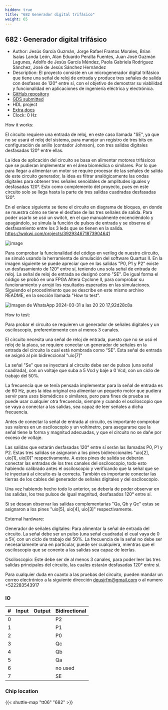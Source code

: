 ```yaml
---
hidden: true
title: "682 Generador digital trifásico"
weight: 65
---
```


## 682 : Generador digital trifásico

* Author: Jesús García Guzmán, Jorge Rafael Frantos Morales, Brian Isaías Landa León, Alan Eduardo Peralta Fuentes, Juan José Guzmán Lagunes, Adolfo de Jesús García Méndez, Paola Gabriela Rodríguez Sánchez, José de Jesús Sánchez Hernández
* Description: El proyecto consiste en un microgenerador digital trifásico que tiene una señal de reloj de entrada y produce tres señales de salida con desfases de 120° entre sí, con el objetivo de demostrar su viabilidad y funcionalidad en aplicaciones de ingeniería eléctrica y electrónica.
* [GitHub repository](https://github.com/DeusJR/generador3f)
* [GDS submitted](https://github.com/DeusJR/generador3f/actions/runs/8640837361)
* HDL project
* [Extra docs](None)
* Clock: 0 Hz

<!---

This file is used to generate your project datasheet. Please fill in the information below and delete any unused
sections.

You can also include images in this folder and reference them in the markdown. Each image must be less than
512 kb in size, and the combined size of all images must be less than 1 MB.
-->


How it works:

El circuito requiere una entrada de reloj, en este caso llamada "SE", ya que no se usará el reloj del sistema, para manejar un registro de tres bits en configuración de anillo (contador Johnson), con tres salidas digitales desfasadas 120° entre ellas.

La idea de aplicación del circuito se basa en alimentar motores trifásicos que se pudieran implementar en el área biomédica o similares. Por lo que para llegar a alimentar un motor se require procesar de las señales de salida de este circuito generador, la idea es filtrar analógicamente las ondas digitales para obtener tres señales senoidales de amplitudes iguales y desfasadas 120°. Esto como complemento del proyecto, pues en este circuito solo se llega hasta la parte de tres salidas cuadradas desfasadas 120°.

En el enlace siguiente se tiene el circuito en diagrama de bloques, en donde se muestra cómo se tiene el desfase de las tres señales de salida.
Para poder usarlo se usó un switch, en el que manualmente encenciéndolo y apagándolo, se simula la función de pulsos de entrada y se observa el desfasamiento entre los 3 leds que se tienen en la salida.
https://wokwi.com/projects/392934671873904641

![image](https://github.com/DeusJR/generador3f/assets/165088102/3dc9e98b-3402-4d18-b189-794334193555)

Para comprobar la funcionalidad del código en verilog de nuestro ciircuito, se simuló usando la herramienta de simulación del software Quartus II. En la imagen siguiente se puede apreciar que en las salidas "P0, P1 y P2" existe un desfasamiento de 120° entre sí, teniendo una sola señal de entrada de reloj. La señal de reloj de entrada se designó como "SE".
De igual forma el código se probó en una FPGA Altera Cyclone II, para comprobar su funcionamiento y arrojó los resultados esperados en las simulaciones. Siguiendo el procedimiento que se describe en este mismo archivo README, en la sección llamada "How to test".

![Imagen de WhatsApp 2024-03-31 a las 20 20 17_92d28c8a](https://github.com/DeusJR/generador3f/assets/163932147/93440c60-be47-4216-83eb-10290c88cc63)

How to test:

Para probar el circuito se requieren un generador de señales digitales y un osciloscopio, preferentemente con al menos 3 canales.

El circuito necesita una señal de reloj de entrada, puesto que no se usó el reloj de la placa, se requiere conectar un generador de señales en la entrada del circuito la cual está nombrada como “SE”. Esta señal de entrada se asignó al pin bidireccional "uio[7]"

La señal "Se" que se inyectará al circuito debe ser de pulsos (una señal cuadrada), con un voltaje que suba a 5 Vcd y baje a 0 Vcd, con un ciclo de trabajo del 50%.

La frecuencia que se tenía pensada implementar para la señal de entrada es de 60 Hz, pues la idea original era alimentar un pequeño motor que pudiera servir para usos biomédicos o similares, pero para fines de prueba se puede usar cualquier otra frecuencia, siempre y cuando el osciloscopio que se vaya a conectar a las salidas, sea capaz de leer señales a dicha frecuencia.

Antes de conectar la señal de entrada al circuito, es importante comprobar sus valores en un osciloscopio y un voltímetro, para asegurarse que la señal tiene la forma y magnitud adecuadas, y que el circuito no se dañe por exceso de voltaje.

Las salidas que estarán desfasadas 120° entre sí serán las llamadas P0, P1 y P2. Estas tres salidas se asignaron a los pines bidireccionales "uio[2], uio[1], uio[0]" respectivamente. A estos pines de salida se deberán conectar las entradas de los tres canales del osciloscopio, todo esto habiendo calibrado antes el osciloscopio y verificando que la señal que se le inyectará al circuito es la correcta. También es importante conectar las tierras de los cables del generador de señales digitales y del osciloscopio.

Una vez habiendo hecho todo lo anterior, se debería de poder observar en las salidas, los tres pulsos de igual magnitud, desfasados 120° entre sí.

Si se desean observar las salidas complementarias "Qa, Qb y Qc" estas se asignaron a los pines "uio[5], uio[4], uio[3]" respectivamente.

External hardware:

Generador de señales digitales: Para alimentar la señal de entrada del circuito. La señal debe ser un pulso (una señal cuadrada) el cual vaya de 0 a 5V, con un ciclo de trabajo del 50%. La frecuencia de la señal no debe ser necesariamente una en particular, puede ser cualquiera, mientras que el osciloscopio que se conente a las salidas sea capaz de leerlas.

Osciloscopio: Este debe ser de al menos 3 canales, para poder leer las tres salidas principales del circuito, las cuales estarán desfasadas 120° entre sí.

Para cualquier duda en cuanto a las pruebas del circuito, pueden mandar un correo electrónico a la siguiente dirección deusjrfm@gmail.com o al numero +522283543917


### IO

| # | Input          | Output         | Bidirectional   |
| - | -------------- | -------------- | --------------- |
| 0 |  |  | P2 |
| 1 |  |  | P1 |
| 2 |  |  | P0 |
| 3 |  |  | Qc |
| 4 |  |  | Qb |
| 5 |  |  | Qa |
| 6 |  |  | no used |
| 7 |  |  | SE |

### Chip location

{{< shuttle-map "tt06" "682" >}}

